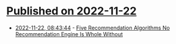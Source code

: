 # [Published on 2022-11-22](index.md)

* [2022-11-22, 08:43:44](https://news.ycombinator.com/item?id=33703516) - [Five Recommendation Algorithms No Recommendation Engine Is Whole Without](https://memgraph.com/blog/five-recommendation-algorithms-no-recommendation-engine-is-whole-without)
